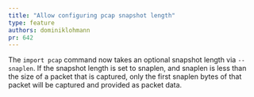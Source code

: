 ```yaml
---
title: "Allow configuring pcap snapshot length"
type: feature
authors: dominiklohmann
pr: 642
---
```


The `import pcap` command now takes an optional snapshot length via `--snaplen`.
If the snapshot length is set to snaplen, and snaplen is less than the size of a
packet that is captured, only the first snaplen bytes of that packet will be
captured and provided as packet data.
